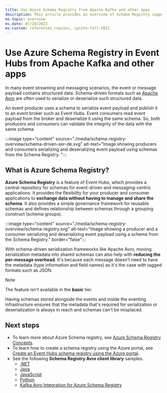 ```yaml
---
title: Use Azure Schema Registry from Apache Kafka and other apps
description: This article provides an overview of Schema Registry support by Azure Event Hubs and how it can be used from your Apache Kafka and other apps. 
ms.topic: overview
ms.date: 07/28/2023
ms.custom: references_regions, ignite-fall-2021
---
```


# Use Azure Schema Registry in Event Hubs from Apache Kafka and other apps
In many event streaming and messaging scenarios, the event or message payload contains structured data. Schema-driven formats such as [Apache Avro](https://avro.apache.org/) are often used to serialize or deserialize such structured data. 

An event producer uses a schema to serialize event payload and publish it to an event broker such as Event Hubs. Event consumers read event payload from the broker and deserialize it using the same schema. So, both producers and consumers can validate the integrity of the data with the same schema. 

:::image type="content" source="./media/schema-registry-overview/schema-driven-ser-de.svg" alt-text="Image showing producers and consumers serializing and deserializing event payload using schemas from the Schema Registry. ":::

## What is Azure Schema Registry?
**Azure Schema Registry** is a feature of Event Hubs, which provides a central repository for schemas for event-driven and messaging-centric applications. It provides the flexibility for your producer and consumer applications to **exchange data without having to manage and share the schema**. It also provides a simple governance framework for reusable schemas and defines relationship between schemas through a grouping construct (schema groups).

:::image type="content" source="./media/schema-registry-overview/schema-registry.svg" alt-text="Image showing a producer and a consumer serializing and deserializing event payload using a schema from the Schema Registry." border="false":::

With schema-driven serialization frameworks like Apache Avro, moving serialization metadata into shared schemas can also help with **reducing the per-message overhead**. It's because each message doesn't need to have the metadata (type information and field names) as it's the case with tagged formats such as JSON. 

> [!NOTE]
> The feature isn't available in the **basic** tier.

Having schemas stored alongside the events and inside the eventing infrastructure ensures that the metadata that's required for serialization or deserialization is always in reach and schemas can't be misplaced. 

## Next steps

- To learn more about Azure Schema registry, see [Azure Schema Registry Concepts](schema-registry-concepts.md).
- To learn how to create a schema registry using the Azure portal, see [Create an Event Hubs schema registry using the Azure portal](create-schema-registry.md).
- See the following **Schema Registry Avro client library** samples.
    - [.NET](https://github.com/Azure/azure-sdk-for-net/tree/master/sdk/schemaregistry/Microsoft.Azure.Data.SchemaRegistry.ApacheAvro/tests/Samples)
    - [Java](https://github.com/Azure/azure-sdk-for-java/tree/main/sdk/schemaregistry/azure-data-schemaregistry-apacheavro/src/samples)
    - [JavaScript](https://github.com/Azure/azure-sdk-for-js/tree/master/sdk/schemaregistry/schema-registry-avro/samples)
    - [Python](https://github.com/Azure/azure-sdk-for-python/tree/main/sdk/schemaregistry/azure-schemaregistry-avroencoder/samples)
    - [Kafka Avro Integration for Azure Schema Registry](https://github.com/Azure/azure-schema-registry-for-kafka/tree/master/csharp/avro/samples)
